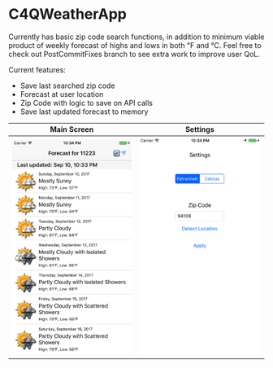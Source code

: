 # C4QWeatherApp

Currently has basic zip code search functions, in addition to minimum viable product of weekly forecast of highs and lows in both ℉ and ℃. Feel free to check out PostCommitFixes branch to see extra work to improve user QoL.

Current features: 
- Save last searched zip code
- Forecast at user location
- Zip Code with logic to save on API calls
- Save last updated forecast to memory

Main Screen|Settings
---|---
![screenshot](https://github.com/viczhong/C4QWeatherApp/blob/master/images/Screenshot.png "Main Screen")|![screenshot](https://github.com/viczhong/C4QWeatherApp/blob/master/images/Screenshot1.png "Settings")
